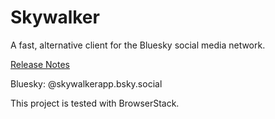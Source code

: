 # Skywalker
A fast, alternative client for the Bluesky social media network.

[Release Notes](./docs/RELNOTES.txt)

Bluesky: @skywalkerapp.bsky.social

This project is tested with BrowserStack.
